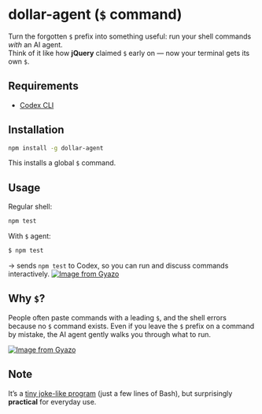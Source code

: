 # dollar-agent (`$` command)

Turn the forgotten `$` prefix into something useful: run your shell commands _with_ an AI agent.  
Think of it like how **jQuery** claimed `$` early on — now your terminal gets its own `$`.

## Requirements

- [Codex CLI](https://github.com/openai/codex)

## Installation

```bash
npm install -g dollar-agent
```

This installs a global `$` command.

## Usage

Regular shell:

```bash
npm test
```

With `$` agent:

```bash
$ npm test
```

→ sends `npm test` to Codex, so you can run and discuss commands interactively.
[![Image from Gyazo](https://i.gyazo.com/cef92bb4721a5bc9ee66374eb7ca5d88.png)](https://gyazo.com/cef92bb4721a5bc9ee66374eb7ca5d88)

## Why `$`?

People often paste commands with a leading `$`, and the shell errors because no `$` command exists.
Even if you leave the `$` prefix on a command by mistake, the AI agent gently walks you through what to run.

[![Image from Gyazo](https://i.gyazo.com/72a09b7d1f786619ca3ea1f34e20e2b4.png)](https://gyazo.com/72a09b7d1f786619ca3ea1f34e20e2b4)

## Note

It’s a [tiny joke-like program](https://github.com/hata6502/dollar-agent/blob/main/index.sh) (just a few lines of Bash),
but surprisingly **practical** for everyday use.
